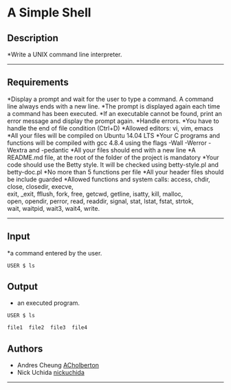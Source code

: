 # A Simple Shell

## Description

*Write a UNIX command line interpreter.

---

## Requirements

*Display a prompt and wait for the user to type a command. A command line always ends with a new line.
*The prompt is displayed again each time a command has been executed.
*If an executable cannot be found, print an error message and display the prompt again.
*Handle errors.
*You have to handle the end of file condition (Ctrl+D)
*Allowed editors: vi, vim, emacs
*All your files will be compiled on Ubuntu 14.04 LTS
*Your C programs and functions will be compiled with gcc 4.8.4 using the flags -Wall -Werror -Wextra and -pedantic
*All your files should end with a new line
*A README.md file, at the root of the folder of the project is mandatory
*Your code should use the Betty style. It will be checked using betty-style.pl and betty-doc.pl
*No more than 5 functions per file
*All your header files should be include guarded
*Allowed functions and system calls: access, chdir, close, closedir, execve, \
exit, _exit, fflush, fork, free, getcwd, getline, isatty, kill, malloc, \
open, opendir, perror, read, readdir, signal, stat, lstat, fstat, strtok, \
wait, waitpid, wait3, wait4, write.

---

## Input

*a command entered by the user.

```
USER $ ls

```

## Output
* an executed program.

```
USER $ ls

file1  file2  file3  file4

```

## Authors
* Andres Cheung [ACholberton](https://github.com/ACholberton)
* Nick Uchida [nickuchida](https://github.com/nickuchida)

---